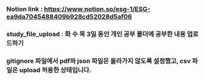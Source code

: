 ### Notion link : https://www.notion.so/esg-1/ESG-ea9da7045488409b928cd52028d5af06

### study_file_upload : 화 수 목 3일 동안 개인 공부 폴더에 공부한 내용 업로드하기 

### gitignore 파일에서 pdf와 json 파일은 올라가지 않도록 설정했고, csv 파일은 upload 허용한 상태입니다.
